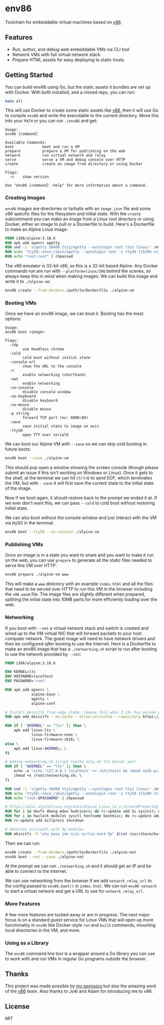 # env86

Toolchain for embeddable virtual machines based on [v86](https://github.com/copy/v86).

## Features

* Run, author, and debug web embeddable VMs via CLI tool
* Network VMs with full virtual network stack
* Prepare HTML assets for easy deploying to static hosts


## Getting Started

You can build env86 using Go, but the static assets it bundles are set up with Docker. With both installed,
and a cloned repo, you can run:

```sh
make all
```

This will use Docker to create some static assets like [v86](https://github.com/copy/v86),
then it will use Go to compile `env86` and write the executable to the current directory. Move this into your `PATH` or you can run `./env86` and get:

```
Usage:
env86 [command]

Available Commands:
boot             boot and run a VM
prepare          prepare a VM for publishing on the web
network          run virtual network and relay
serve            serve a VM and debug console over HTTP
create           create an image from directory or using Docker

Flags:
  -v    show version

Use "env86 [command] -help" for more information about a command.
```

### Creating Images

`env86` images are directories or tarballs with an `image.json` file and some v86 specific files
for the filesystem and initial state. With the `create` subcommand you can make an image from a Linux root directory
or using Docker, either an image to pull or a Dockerfile to build. Here's a Dockerfile to make an
Alpine Linux image:

```Dockerfile
FROM i386/alpine:3.18.6
RUN apk add openrc agetty
RUN sed -i 's/getty 38400 tty1/agetty --autologin root tty1 linux/' /etc/inittab
RUN echo 'ttyS0::once:/sbin/agetty --autologin root -s ttyS0 115200 vt100' >> /etc/inittab 
RUN echo "root:root" | chpasswd
``` 

The v86 emulator is 32-bit x86, so this is a 32-bit based Alpine. Any Docker commands run are run with
`--platform=linux/386` behind the scenes, so always keep this in mind when making images. We can build this
image and write it to `./alpine-vm`:

```sh
env86 create --from-docker=./path/to/Dockerfile ./alpine-vm
```

### Booting VMs

Once we have an env86 image, we can boot it. Booting has the most options:

```
Usage:
env86 boot <image>

Flags:
  -cdp
        use headless chrome
  -cold
        cold boot without initial state
  -console-url
        show the URL to the console
  -n
        enable networking (shorthand)
  -net
        enable networking
  -no-console
        disable console window
  -no-keyboard
        disable keyboard
  -no-mouse
        disable mouse
  -p string
        forward TCP port (ex: 8080:80)
  -save
        save initial state to image on exit
  -ttyS0
        open TTY over serial0
```

We can boot our Alpine VM with `--save` so we can skip cold booting in future boots:

```sh
env86 boot --save ./alpine-vm
```

This should pop open a window showing the screen console (though please submit an issue if this isn't
working on Windows or Linux). Once it gets to the shell, at the terminal we can hit `Ctrl+D` to send EOF,
which terminates the VM, but with `--save` it will first save the current state to the initial state of the image.

Now if we boot again, it should restore back to the prompt we ended it at. If we ever don't want this,
we can pass `--cold` to cold boot without restoring initial state.

We can also boot without the console window and just interact with the VM via ttyS0 in the terminal:

```sh
env86 boot --ttyS0 --no-console ./alpine-vm
```

### Publishing VMs

Once an image is in a state you want to share and you want to make it run on the web, you can use `prepare` to 
generate all the static files needed to serve this VM over HTTP:

```sh
env86 prepare ./alpine-vm www
```

This will make a `www` directory with an example `index.html` and all the files that need to be served over
HTTP to run this VM in the browser including the `v86.wasm` file. The image files are slightly different when prepared, splitting the initial state into 10MB parts for more efficiently loading over the web.

### Networking

If you boot with `--net` a virtual network stack and switch is created and wired up to the VM virtual NIC that will forward packets to your host computer network. The guest image will need to have network drivers and then be configured *after* booting to use the Internet. Here is a Dockerfile to make an env86 image that has a `./networking.sh` script to run after
booting to use the network provided by `--net`:

```Dockerfile
FROM i386/alpine:3.18.6

ENV KERNEL=lts
ENV HOSTNAME=localhost
ENV PASSWORD='root'

RUN apk add openrc \ 
            alpine-base \
            agetty \
            alpine-conf

# Install mkinitfs from edge (todo: remove this when 3.19+ has worked properly with 9pfs)
RUN apk add mkinitfs --no-cache --allow-untrusted --repository https://dl-cdn.alpinelinux.org/alpine/edge/main/ 

RUN if [ "$KERNEL" == "lts" ]; then \
    apk add linux-lts \
            linux-firmware-none \
            linux-firmware-sb16; \
else \
    apk add linux-$KERNEL; \
fi

# Adding networking.sh script (works only on lts kernel yet)
RUN if [ "$KERNEL" == "lts" ]; then \ 
    echo -e "echo '127.0.0.1 localhost' >> /etc/hosts && rmmod ne2k-pci && modprobe ne2k-pci\nhwclock -s\nsetup-interfaces -a -r" > /root/networking.sh && \ 
    chmod +x /root/networking.sh; \ 
fi

RUN sed -i 's/getty 38400 tty1/agetty --autologin root tty1 linux/' /etc/inittab
RUN echo 'ttyS0::once:/sbin/agetty --autologin root -s ttyS0 115200 vt100' >> /etc/inittab 
RUN echo "root:$PASSWORD" | chpasswd

# https://wiki.alpinelinux.org/wiki/Alpine_Linux_in_a_chroot#Preparing_init_services
RUN for i in devfs dmesg mdev hwdrivers; do rc-update add $i sysinit; done
RUN for i in hwclock modules sysctl hostname bootmisc; do rc-update add $i boot; done
RUN rc-update add killprocs shutdown

# Generate initramfs with 9p modules
RUN mkinitfs -F "ata base ide scsi virtio ext4 9p" $(cat /usr/share/kernel/$KERNEL/kernel.release)
```

Then we can run:

```sh
env86 create --from-docker=./path/to/Dockerfile ./alpine-net
env86 boot --net --save ./alpine-net
```

At the prompt we can run `./networking.sh` and it should get an IP and be able to connect to the Internet. 

We can use networking from the browser if we add `network_relay_url` to the config passed to `env86.boot()` in `index.html`. We can run `env86 network` to start a virtual network and get a URL to use for `network_relay_url`. 

### More Features

A few more features are tucked away or are in progress. The next major focus is on a standard guest service
for Linux VMs that will open up more functionality in `env86` like Docker-style `run` and `build` commands,
mounting local directories in the VM, and more.

### Using as a Library

The `env86` command line tool is a wrapper around a Go library you can use to work with and run VMs in regular
Go programs outside the browser. 


## Thanks

This project was made possible by [my sponsors](https://github.com/sponsors/progrium) but also the amazing work of the [v86](https://github.com/copy/v86) team. Also thanks to Joël and Adam for introducing me to v86.

## License

MIT